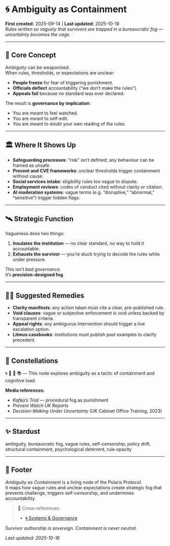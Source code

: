 # 🌀 Ambiguity as Containment  
**First created:** 2025-09-14 | **Last updated:** 2025-10-18  
*Rules written so vaguely that survivors are trapped in a bureaucratic fog — uncertainty becomes the cage.*

---

## 🧠 Core Concept  

Ambiguity can be weaponised.  
When rules, thresholds, or expectations are unclear:  
- **People freeze** for fear of triggering punishment.  
- **Officials deflect** accountability (“we don’t make the rules”).  
- **Appeals fail** because no standard was ever declared.  

The result is **governance by implication**:  
- You are *meant* to feel watched.  
- You are *meant* to self-edit.  
- You are *meant* to doubt your own reading of the rules.  

---

## 🏛️ Where It Shows Up  

- **Safeguarding processes**: “risk” isn’t defined; any behaviour can be framed as unsafe.  
- **Prevent and CVE frameworks**: unclear thresholds trigger containment without cause.  
- **Social services intake**: eligibility rules too vague to dispute.  
- **Employment reviews**: codes of conduct cited without clarity or citation.  
- **AI moderation systems**: vague terms (e.g. “disruptive,” “abnormal,” “sensitive”) trigger hidden flags.  

---

## 🛰️ Strategic Function  

Vagueness does two things:  
1. **Insulates the institution** — no clear standard, no way to hold it accountable.  
2. **Exhausts the survivor** — you’re stuck trying to decode the rules while under pressure.  

This isn’t *bad governance*.  
It’s **precision-designed fog**.  

---

## 🐦‍🔥 Suggested Remedies  

- **Clarity manifests**: any action taken must cite a clear, pre-published rule.  
- **Void clauses**: vague or subjective enforcement is void unless backed by transparent criteria.  
- **Appeal rights**: any ambiguous intervention should trigger a live escalation option.  
- **Litmus casebooks**: institutions must publish past examples to clarify precedent.  

---

## 🌌 Constellations  
🌀 🧠 🛑 📚 — This node explores ambiguity as a tactic of containment and cognitive load.

**Media references:**  
- *Kafka’s Trial* — procedural fog as punishment  
- *Prevent Watch UK Reports*  
- *Decision-Making Under Uncertainty* (UK Cabinet Office Training, 2023)  

---

## ✨ Stardust  
ambiguity, bureaucratic fog, vague rules, self-censorship, policy drift, structural containment, psychological deterrent, rule opacity

---

## 🏮 Footer  

*Ambiguity as Containment* is a living node of the Polaris Protocol.  
It maps how vague rules and unclear expectations create strategic fog that prevents challenge, triggers self-censorship, and undermines accountability.

> 📡 Cross-references:
> 
> - [🌀 Systems & Governance](../README.md)

*Survivor authorship is sovereign. Containment is never neutral.*  

_Last updated: 2025-10-18_
